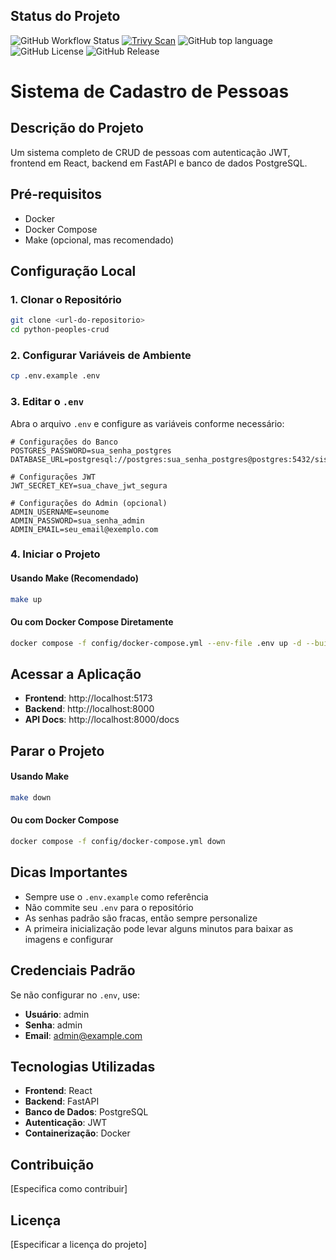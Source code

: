 ## Status do Projeto

![GitHub Workflow Status](https://img.shields.io/github/actions/workflow/status/dellabeneta/python-peoples-crud/build-and-push.yml?label=Build)
[![Trivy Scan](https://github.com/dellabeneta/python-peoples-crud/actions/workflows/trivy-scan.yml/badge.svg)](https://github.com/dellabeneta/python-peoples-crud/actions/workflows/trivy-scan.yml)
![GitHub top language](https://img.shields.io/github/languages/top/dellabeneta/python-peoples-crud)
![GitHub License](https://img.shields.io/github/license/dellabeneta/python-peoples-crud?color=blue)
![GitHub Release](https://img.shields.io/github/release/dellabeneta/python-peoples-crud)

# Sistema de Cadastro de Pessoas

## Descrição do Projeto
Um sistema completo de CRUD de pessoas com autenticação JWT, frontend em React, backend em FastAPI e banco de dados PostgreSQL.

## Pré-requisitos
- Docker
- Docker Compose
- Make (opcional, mas recomendado)

## Configuração Local

### 1. Clonar o Repositório
```bash
git clone <url-do-repositorio>
cd python-peoples-crud
```

### 2. Configurar Variáveis de Ambiente
```bash
cp .env.example .env
```

### 3. Editar o `.env`
Abra o arquivo `.env` e configure as variáveis conforme necessário:

```
# Configurações do Banco
POSTGRES_PASSWORD=sua_senha_postgres
DATABASE_URL=postgresql://postgres:sua_senha_postgres@postgres:5432/sistema_cadastro

# Configurações JWT
JWT_SECRET_KEY=sua_chave_jwt_segura

# Configurações do Admin (opcional)
ADMIN_USERNAME=seunome
ADMIN_PASSWORD=sua_senha_admin
ADMIN_EMAIL=seu_email@exemplo.com
```

### 4. Iniciar o Projeto

#### Usando Make (Recomendado)
```bash
make up
```

#### Ou com Docker Compose Diretamente
```bash
docker compose -f config/docker-compose.yml --env-file .env up -d --build
```

## Acessar a Aplicação

- **Frontend**: http://localhost:5173
- **Backend**: http://localhost:8000
- **API Docs**: http://localhost:8000/docs

## Parar o Projeto

#### Usando Make
```bash
make down
```

#### Ou com Docker Compose
```bash
docker compose -f config/docker-compose.yml down
```

## Dicas Importantes

- Sempre use o `.env.example` como referência
- Não commite seu `.env` para o repositório
- As senhas padrão são fracas, então sempre personalize
- A primeira inicialização pode levar alguns minutos para baixar as imagens e configurar

## Credenciais Padrão

Se não configurar no `.env`, use:
- **Usuário**: admin
- **Senha**: admin
- **Email**: admin@example.com

## Tecnologias Utilizadas

- **Frontend**: React
- **Backend**: FastAPI
- **Banco de Dados**: PostgreSQL
- **Autenticação**: JWT
- **Containerização**: Docker

## Contribuição

[Especifica como contribuir]

## Licença

[Especificar a licença do projeto]
